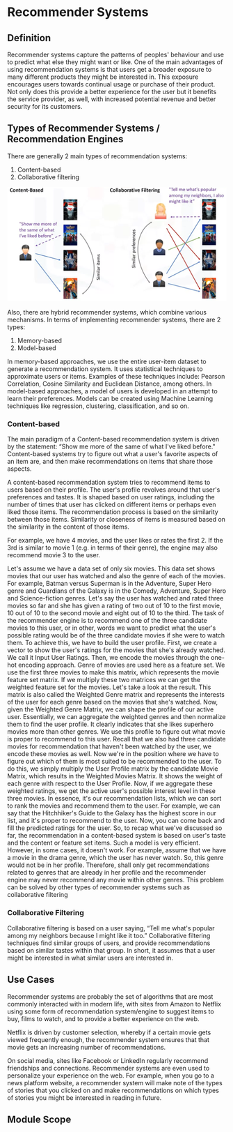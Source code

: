 # Recommender Systems

## Definition
Recommender systems capture the patterns of peoples' behaviour and use to predict what else they might want or like. One of the main advantages of using recommendation systems is that users get a broader exposure to many different products they might be interested in. This exposure encourages users towards continual usage or purchase of their product. Not only does this provide a better experience for the user but it benefits the service provider, as well, with increased potential revenue and better security for its customers. 


## Types of Recommender Systems / Recommendation Engines
There are generally 2 main types of recommendation systems: 
1. Content-based 
2. Collaborative filtering

![recommender_system_types](Images/recommender_system_types.png)

Also, there are hybrid recommender systems, which combine various mechanisms. In terms of implementing recommender systems, there are 2 types:
1. Memory-based 
2. Model-based

In memory-based approaches, we use the entire user-item dataset to generate a recommendation system. It uses statistical techniques to approximate users or items. Examples of these techniques include: Pearson Correlation, Cosine Similarity and Euclidean Distance, among others. In model-based approaches, a model of users is developed in an attempt to learn their preferences. Models can be created using Machine Learning techniques like regression, clustering, classification, and so on. 


### Content-based
The main paradigm of a Content-based recommendation system is driven by the statement: “Show me more of the same of what I've liked before." Content-based systems try to figure out what a user's favorite aspects of an item are, and then make recommendations on items that share those aspects. 

A content-based recommendation system tries to recommend items to users based on their profile. The user's profile revolves around that user's preferences and tastes. It is shaped based on user ratings, including the number of times that user has clicked on different items or perhaps even liked those items. The recommendation process is based on the similarity between those items. Similarity or closeness of items is measured based on the similarity in the content of those items. 

For example, we have 4 movies, and the user likes or rates the first 2. If the 3rd is similar to movie 1 (e.g. in terms of their genre), the engine may also recommend movie 3 to the user. 

Let's assume we have a data set of only six movies. This data set shows movies that our user has watched and also the genre of each of the movies. For example, Batman versus Superman is in the Adventure, Super Hero genre and Guardians of the Galaxy is in the Comedy, Adventure, Super Hero and Science-fiction genres. Let's say the user has watched and rated three movies so far and she has given a rating of two out of 10 to the first movie, 10 out of 10 to the second movie and eight out of 10 to the third. The task of the recommender engine is to recommend one of the three candidate movies to this user, or in other, words we want to predict what the user's possible rating would be of the three candidate movies if she were to watch them. To achieve this, we have to build the user profile. First, we create a vector to show the user's ratings for the movies that she's already watched. We call it Input User Ratings. Then, we encode the movies through the one-hot encoding approach. Genre of movies are used here as a feature set. We use the first three movies to make this matrix, which represents the movie feature set matrix. If we multiply these two matrices we can get the weighted feature set for the movies. Let's take a look at the result. This matrix is also called the Weighted Genre matrix and represents the interests of the user for each genre based on the movies that she's watched. Now, given the Weighted Genre Matrix, we can shape the profile of our active user. Essentially, we can aggregate the weighted genres and then normalize them to find the user profile. It clearly indicates that she likes superhero movies more than other genres. We use this profile to figure out what movie is proper to recommend to this user. Recall that we also had three candidate movies for recommendation that haven't been watched by the user, we encode these movies as well. Now we're in the position where we have to figure out which of them is most suited to be recommended to the user. To do this, we simply multiply the User Profile matrix by the candidate Movie Matrix, which results in the Weighted Movies Matrix. It shows the weight of each genre with respect to the User Profile. Now, if we aggregate these weighted ratings, we get the active user's possible interest level in these three movies. In essence, it's our recommendation lists, which we can sort to rank the movies and recommend them to the user. For example, we can say that the Hitchhiker's Guide to the Galaxy has the highest score in our list, and it's proper to recommend to the user. Now, you can come back and fill the predicted ratings for the user. So, to recap what we've discussed so far, the recommendation in a content-based system is based on user's taste and the content or feature set items. Such a model is very efficient. However, in some cases, it doesn't work. For example, assume that we have a movie in the drama genre, which the user has never watch. So, this genre would not be in her profile. Therefore, shall only get recommendations related to genres that are already in her profile and the recommender engine may never recommend any movie within other genres. This problem can be solved by other types of recommender systems such as collaborative filtering




### Collaborative Filtering
Collaborative filtering is based on a user saying, “Tell me what's popular among my neighbors because I might like it too.” Collaborative filtering techniques find similar groups of users, and provide recommendations based on similar tastes within that group. In short, it assumes that a user might be interested in what similar users are interested in. 

## Use Cases
Recommender systems are probably the set of algorithms that are most commonly interacted with in modern life, with sites from Amazon to Netflix using some form of recommendation system/engine to suggest items to buy, films to watch, and to provide a better experience on the web.

Netflix is driven by customer selection, whereby if a certain movie gets viewed frequently enough, the recommender system ensures that that movie gets an increasing number of recommendations.

On social media, sites like Facebook or LinkedIn regularly recommend friendships and connections. Recommender systems are even used to personalize your experience on the web. For example, when you go to a news platform website, a recommender system will make note of the types of stories that you clicked on and make recommendations on which types of stories you might be interested in reading in future. 


## Module Scope

